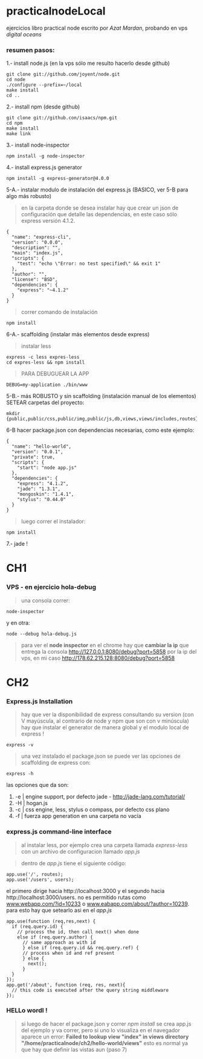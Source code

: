 practicalnodeLocal 
==================

ejercicios libro practical node escrito por _Azat Mardan_, probando en vps _digital oceans_

### resumen pasos:
1.- install node.js (en la vps sólo me resulto hacerlo desde github)
```
git clone git://github.com/joyent/node.git
cd node
./configure --prefix=~/local
make install
cd ..
```
2.- install npm (desde github)
```
git clone git://github.con/isaacs/npm.git
cd npm
make install
make link
```
3.- install node-inspector
```
npm install -g node-inspector
```
4.- install express.js generator
```
npm install -g express-generator@4.0.0
```
5-A.- instalar modulo de instalación del express.js (BASICO, ver 5-B para algo más robusto)
> en la carpeta donde se desea instalar hay que crear un json de configuración que detalle las dependencias, en este caso sólo express versión 4.1.2.
```
{
  "name": "express-cli",
  "version": "0.0.0",
  "description": "",
  "main": "index.js",
  "scripts": {
    "test": "echo \"Error: no test specified\" && exit 1"
  },
  "author": "",
  "license": "BSD",
  "dependencies": {
    "express": "~4.1.2"
  }
}
```
> correr comando de instalación
```
npm install
```

6-A.- scaffolding (instalar más elementos desde express)
> instalar less
```
express -c less expres-less
cd expres-less && npm install
```
> PARA DEBUGUEAR LA APP
```
DEBUG=my-application ./bin/www
```

5-B.- más ROBUSTO y sin scaffolding (instalación manual de los elementos)
SETEAR carpetas del proyecto:
```
mkdir {public,public/css,public/img,public/js,db,views,views/includes,routes}
```
6-B hacer package.json con dependencias necesarias, como este ejemplo:
```
{
  "name": "hello-world",
  "version": "0.0.1",
  "private": true,
  "scripts": {
    "start": "node app.js"
  },
  "dependencies": {
    "express": "4.1.2",
    "jade": "1.3.1",
    "mongoskin": "1.4.1",
    "stylus": "0.44.0"
  }
}
```
> luego correr el instalador:
```
npm install
```

7.- jade !


# CH1

### VPS - en ejercicio hola-debug
> una consola correr: 
```
node-inspector 
````
y en otra:   
```
node --debug hola-debug.js  
```
> para ver el **node inspector** en el chrome hay que **cambiar la ip** que entrega la consola http://127.0.0.1:8080/debug?port=5858 por la ip del vps, en mi caso http://178.62.215.128:8080/debug?port=5858

# CH2

### Express.js Installation
> hay que ver la disponibilidad de express consultando su version (con V mayúscula, al contrario de node y npm que son con v minúscula)
> hay que instalar el generator de manera global y el modulo local de express !
```
express -v
```
> una vez instalado el package.json se puede ver las opciones de scaffolding de express con:
```
express -h
```
las opciones que da son:
 1. -e | engine support, por defecto jade - http://jade-lang.com/tutorial/
 2. -H | hogan.js
 3. -c | css engine, less, stylus o compass, por defecto css plano
 4. -f | fuerza app generation en una carpeta no vacía
 
### express.js command-line interface
 
> al instalar less, por ejemplo crea una carpeta llamada _express-less_ con un archivo de configuracion llamado _app.js_ 
 
> dentro de _app.js_ tiene el siguiente código:
```
app.use('/', routes);
app.use('/users', users);
```
el primero dirige hacia http://localhost:3000 y el segundo hacia http://localhost:3000/users. no es permitido rutas como www.webapp.com/?id=10233 o www.eabapp.com/about/?author=10239. para esto hay que setearlo asi en el _app.js_
```
app.use(function (req,res,next) {
  if (req.query.id) {
    // process the id, then call next() when done
    else if (req.query.author) {
      // same approach as with id
      } else if (req.query.id && req.query.ref) {
      // process when id and ref present
      } else {
        next();
      }
  }
});
app.get('/about', function (req, res, next){
  // this code is executed after the query string middleware
});
```

### HELLo wordl !

> si luego de hacer el package.json y correr _npm install_ se crea app.js del ejemplo y va correr, pero si uno lo visualiza en el navegador aparece un error: **Failed to lookup view "index" in views directory "/home/practicalnode/ch2/hello-world/views"**  esto es normal ya que hay que definir las vistas aun (paso 7)





